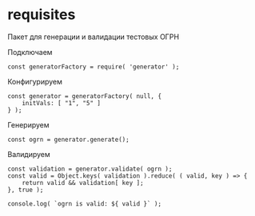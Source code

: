 # requisites
Пакет для генерации и валидации тестовых ОГРН

Подключаем
```
const generatorFactory = require( 'generator' );
```

Конфигурируем
```
const generator = generatorFactory( null, {
	initVals: [ "1", "5" ]
} );
```

Генерируем
```
const ogrn = generator.generate();
```

Валидируем
```
const validation = generator.validate( ogrn );
const valid = Object.keys( validation ).reduce( ( valid, key ) => {
    return valid && validation[ key ];
}, true );

console.log( `ogrn is valid: ${ valid }` );
```

